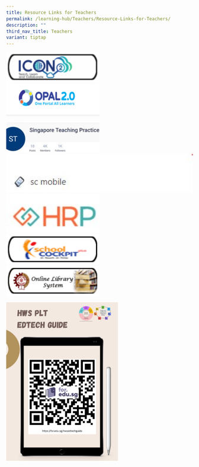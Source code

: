 ```yaml
---
title: Resource Links for Teachers
permalink: /learning-hub/Teachers/Resource-Links-for-Teachers/
description: ""
third_nav_title: Teachers
variant: tiptap
---
```

<a class="isomer-image-wrapper" href="icon.moe.edu.sg"><img style="width:50%;height:50%" height="auto" width="100%" src="/images/Learning%20Hub/Teachers/Resource%20Links%20for%20Teachers/icon2_0-e1556181317917.png"></a>
<a class="isomer-image-wrapper" href="https://www.opal2.moe.edu.sg/">
<img style="width:50%;height:50%" height="auto" width="100%" src="/images/Learning%20Hub/Teachers/Resource%20Links%20for%20Teachers/unnamed-300x106.png">
</a>
<div class="isomer-image-wrapper">
<img style="width:50%;height:50%" height="auto" width="100%" src="/images/Learning%20Hub/Teachers/Resource%20Links%20for%20Teachers/teaching-practice-300x96.jpg">
</div><a class="isomer-image-wrapper" href="https://scmobile.moe.edu.sg/login"><img style="width:100%;height:50%" height="auto" width="100%" src="/images/Learning%20Hub/Teachers/Resource%20Links%20for%20Teachers/sc-m-1.jpg"></a>
<a class="isomer-image-wrapper" href="https://www.hrp.gov.sg/hrp/#/">
<img style="width:50%;height:50%" height="auto" width="100%" src="/images/Learning%20Hub/Teachers/Resource%20Links%20for%20Teachers/hrp.jpg">
</a><a class="isomer-image-wrapper" href="https://schoolcockpit.moe.gov.sg/"><img style="width:50%;height:50%" height="auto" width="100%" src="/images/Learning%20Hub/Teachers/Resource%20Links%20for%20Teachers/school_cockpit_resized.png"></a>
<div class="isomer-image-wrapper">
<img style="width:50%;height:50%" height="auto" width="100%" src="/images/Learning%20Hub/Teachers/Resource%20Links%20for%20Teachers/library_resized.png">
</div>
<p></p><a class="isomer-image-wrapper" href="https://for.edu.sg/hwsedtechguide"><img style="width: 60%;" height="auto" width="100%" alt="" src="/images/Live_in_the_moment_.jpg"></a>
<p></p>